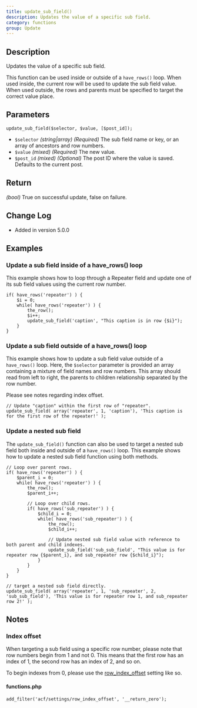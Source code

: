 ```yaml
---
title: update_sub_field()
description: Updates the value of a specific sub field.
category: functions
group: Update
---
```


## Description
Updates the value of a specific sub field.

This function can be used inside or outside of a `have_rows()` loop. When used inside, the current row will be used to update the sub field value. When used outside, the rows and parents must be specified to target the correct value place.

## Parameters
```
update_sub_field($selector, $value, [$post_id]);
```
- `$selector`		*(string|array)*	*(Required)*	The sub field name or key, or an array of ancestors and row numbers.
- `$value`			*(mixed)*	*(Required)*	The new value.
- `$post_id`		*(mixed)*	*(Optional)*	The post ID where the value is saved. Defaults to the current post.

## Return
*(bool)* True on successful update, false on failure.

## Change Log
- Added in version 5.0.0

## Examples

### Update a sub field inside of a have_rows() loop
This example shows how to loop through a Repeater field and update one of its sub field values using the current row number.
```
if( have_rows('repeater') ) {
	$i = 0;
	while( have_rows('repeater') ) {
		the_row();
		$i++;
		update_sub_field('caption', "This caption is in row {$i}");
	}
}
```

### Update a sub field outside of a have_rows() loop
This example shows how to update a sub field value outside of a `have_rows()` loop. Here, the `$selector` parameter is provided an array containing a mixture of field names and row numbers. This array should read from left to right, the parents to children relationship separated by the row number.

Please see notes regarding index offset.
```
// Update "caption" within the first row of "repeater".
update_sub_field( array('repeater', 1, 'caption'), 'This caption is for the first row of the repeater!' );
```

### Update a nested sub field
The `update_sub_field()` function can also be used to target a nested sub field both inside and outside of a `have_rows()` loop. This example shows how to update a nested sub field function using both methods.
```
// Loop over parent rows.
if( have_rows('repeater') ) {
	$parent_i = 0;
	while( have_rows('repeater') ) {
		the_row();
		$parent_i++;

		// Loop over child rows.
		if( have_rows('sub_repeater') ) {
			$child_i = 0;
			while( have_rows('sub_repeater') ) {
				the_row();
				$child_i++;
				
				// Update nested sub field value with reference to both parent and child indexes.
				update_sub_field('sub_sub_field', "This value is for repeater row {$parent_i}, and sub_repeater row {$child_i}");
			}
		}
	}
}

// target a nested sub field directly.
update_sub_field( array('repeater', 1, 'sub_repeater', 2, 'sub_sub_field'), 'This value is for repeater row 1, and sub_repeater row 2!' );
```

## Notes

### Index offset
When targeting a sub field using a specific row number, please note that row numbers begin from 1 and not 0. This means that the first row has an index of 1, the second row has an index of 2, and so on.

To begin indexes from 0, please use the [row_index_offset](https://www.advancedcustomfields.com/resources/acf-settings/) setting like so.
#### functions.php
```
add_filter('acf/settings/row_index_offset', '__return_zero');
```
